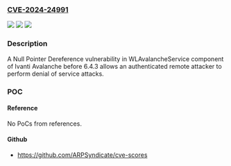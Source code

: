 ### [CVE-2024-24991](https://cve.mitre.org/cgi-bin/cvename.cgi?name=CVE-2024-24991)
![](https://img.shields.io/static/v1?label=Product&message=Avalanche&color=blue)
![](https://img.shields.io/static/v1?label=Version&message=6.4.3%3C%206.4.3%20&color=brighgreen)
![](https://img.shields.io/static/v1?label=Vulnerability&message=n%2Fa&color=brighgreen)

### Description

A Null Pointer Dereference vulnerability in WLAvalancheService component of Ivanti Avalanche before 6.4.3 allows an authenticated remote attacker to perform denial of service attacks. 

### POC

#### Reference
No PoCs from references.

#### Github
- https://github.com/ARPSyndicate/cve-scores

